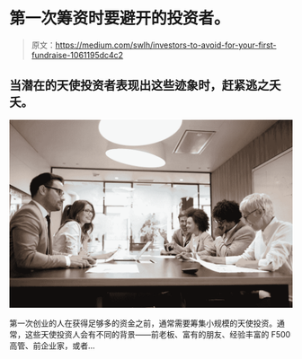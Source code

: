 # 第一次筹资时要避开的投资者。

> 原文：<https://medium.com/swlh/investors-to-avoid-for-your-first-fundraise-1061195dc4c2>

## 当潜在的天使投资者表现出这些迹象时，赶紧逃之夭夭。

![](img/8bb6b37fd7522eda465002c142cae109.png)

第一次创业的人在获得足够多的资金之前，通常需要筹集小规模的天使投资。通常，这些天使投资人会有不同的背景——前老板、富有的朋友、经验丰富的 F500 高管、前企业家，或者…